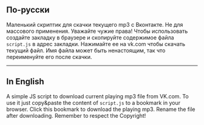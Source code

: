 ## По-русски
Маленький скриптик для скачки текущего mp3 с Вконтакте. Не для массового применения. Уважайте чужие права!
Чтобы использовать создайте закладку в браузере и скопируйте содержимое файла `script.js` в адрес закладки. Нажимайте ее на vk.com чтобы скачать текущий файл. Имя файла может быть ненастоящим, так что переименуйте его после скачки.

--------------------
## In English
A simple JS script to download current playing mp3 file from VK.com.
To use it just copy&paste the content of `script.js` to a bookmark in your browser. Click this bookmark to download the playing mp3. Rename the file after downloading.
Remember to respect the Copyright!

